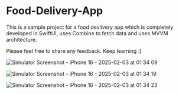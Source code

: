 # Food-Delivery-App

This is a sample project for a food devlivery app which is completely developed in SwiftUI, uses Combine to fetch data and uses MVVM architecture. 

Please feel free to share any feedback. Keep learning :) 


![Simulator Screenshot - iPhone 16 - 2025-02-03 at 01 34 09](https://github.com/user-attachments/assets/312c3b12-6a5b-4cda-b61c-86f4a0b79587)

![Simulator Screenshot - iPhone 16 - 2025-02-03 at 01 34 19](https://github.com/user-attachments/assets/5b114fde-2401-4358-963f-c948bbeed6ae)

![Simulator Screenshot - iPhone 16 - 2025-02-03 at 01 34 23](https://github.com/user-attachments/assets/9da1f792-4598-4308-aaf3-bccc20681403)


